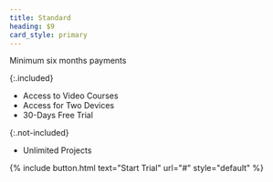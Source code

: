 ```yaml
---
title: Standard
heading: $9
card_style: primary
---
```


Minimum six months payments

{:.included}
- Access to Video Courses
- Access for Two Devices
- 30-Days Free Trial

{:.not-included}
- Unlimited Projects

{% include button.html text="Start Trial" url="#" style="default" %}